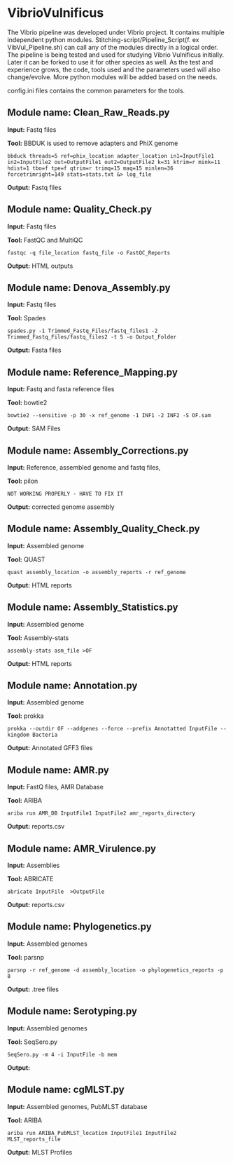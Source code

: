# VibrioVulnificus
The Vibrio pipeline was developed under Vibrio project. It contains multiple independent python modules. Stitching-script/Pipeline_Script(f. ex VibVul_Pipeline.sh) can call any of the modules directly in a logical order. The pipeline is being tested and used for studying Vibrio Vulnificus initially. Later it can be forked to use it for other species as well. As the test and experience grows, the code, tools used and the parameters used will also change/evolve. More python modules will be added based on the needs.

config.ini files contains the common parameters for the tools.

## Module name: Clean_Raw_Reads.py
**Input:** 
Fastq files

**Tool:**
BBDUK is used to remove adapters and PhiX genome
```
bbduck threads=5 ref=phix_location adapter_location in1=InputFile1 in2=InputFile2 out=OutputFile1 out2=OutputFile2 k=31 ktrim=r mink=11 hdist=1 tbo=f tpe=f qtrim=r trimq=15 maq=15 minlen=36 forcetrimright=149 stats=stats.txt &> log_file
```
**Output:** 
Fastq files

## Module name: Quality_Check.py
**Input:** 
Fastq files

**Tool:** 
FastQC and MultiQC
```
fastqc -q file_location fastq_file -o FastQC_Reports
```
**Output:** 
HTML outputs

## Module name: Denova_Assembly.py
**Input:** 
Fastq files

**Tool:** 
Spades
```
spades.py -1 Trimmed_Fastq_Files/fastq_files1 -2 Trimmed_Fastq_Files/fastq_files2 -t 5 -o Output_Folder
```
**Output:** 
Fasta files

## Module name: Reference_Mapping.py
**Input:** 
Fastq and fasta reference files

**Tool:** 
bowtie2
```
bowtie2 --sensitive -p 30 -x ref_genome -1 INF1 -2 INF2 -S OF.sam
```
**Output:** 
SAM Files

## Module name: Assembly_Corrections.py
**Input:** 
Reference, assembled genome and fastq files,

**Tool:** 
pilon
```
NOT WORKING PROPERLY - HAVE TO FIX IT
```
**Output:** 
corrected genome assembly

## Module name: Assembly_Quality_Check.py
**Input:** 
Assembled genome

**Tool:** 
QUAST
```
quast assembly_location -o assembly_reports -r ref_genome
```
**Output:** 
HTML reports

## Module name: Assembly_Statistics.py
**Input:** 
Assembled genome

**Tool:** 
Assembly-stats
```
assembly-stats asm_file >OF
```
**Output:** 
HTML reports

## Module name: Annotation.py
**Input:** 
Assembled genome

**Tool:** 
prokka
```
prokka --outdir OF --addgenes --force --prefix Annotatted InputFile --kingdom Bacteria
```
**Output:** 
Annotated GFF3 files

## Module name: AMR.py
**Input:** 
FastQ files, AMR Database

**Tool:** 
ARIBA
```
ariba run AMR_DB InputFile1 InputFile2 amr_reports_directory
```
**Output:** 
reports.csv

## Module name: AMR_Virulence.py
**Input:** 
Assemblies

**Tool:** 
ABRICATE
```
abricate InputFile  >OutputFile
```
**Output:** 
reports.csv

## Module name: Phylogenetics.py
**Input:** 
Assembled genomes

**Tool:** 
parsnp
```
parsnp -r ref_genome -d assembly_location -o phylogenetics_reports -p 8
```
**Output:** 
.tree files

## Module name: Serotyping.py
**Input:**
Assembled genomes

**Tool:** 
SeqSero.py
```
SeqSero.py -m 4 -i InputFile -b mem
```
**Output:**

## Module name: cgMLST.py
**Input:** 
Assembled genomes, PubMLST database

**Tool:** ARIBA
```
ariba run ARIBA_PubMLST_location InputFile1 InputFile2 MLST_reports_file
```
**Output:** 
MLST Profiles
